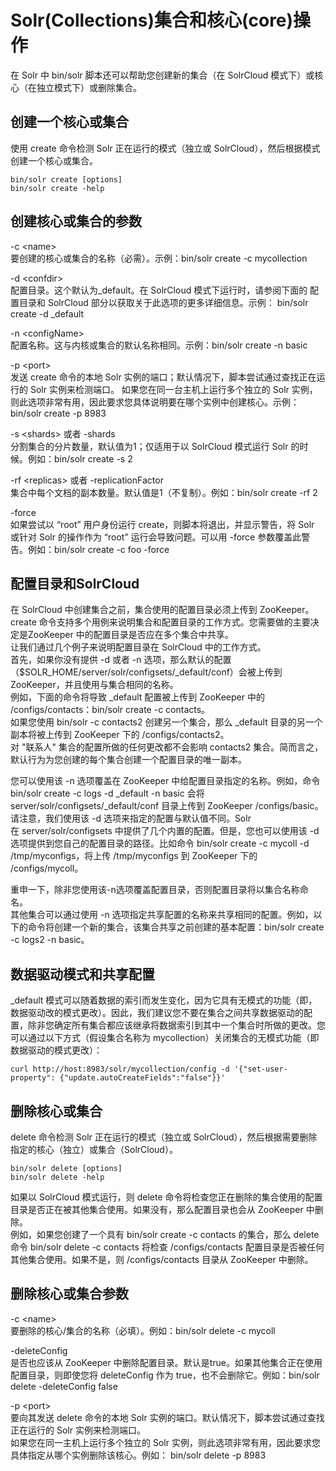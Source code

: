 # Solr(Collections)集合和核心(core)操作 

在 Solr 中 bin/solr 脚本还可以帮助您创建新的集合（在 SolrCloud 模式下）或核心（在独立模式下）或删除集合。

## 创建一个核心或集合

使用 create 命令检测 Solr 正在运行的模式（独立或 SolrCloud），然后根据模式创建一个核心或集合。

```
bin/solr create [options]
bin/solr create -help
```

## 创建核心或集合的参数

-c &lt;name&gt;  
要创建的核心或集合的名称（必需）。示例：bin/solr create -c mycollection

-d &lt;confdir&gt;  
配置目录。这个默认为_default。在 SolrCloud 模式下运行时，请参阅下面的 配置目录和 SolrCloud 部分以获取关于此选项的更多详细信息。示例： bin/solr create -d _default

-n &lt;configName&gt;  
配置名称。这与内核或集合的默认名称相同。示例：bin/solr create -n basic

-p &lt;port&gt;  
发送 create 命令的本地 Solr 实例的端口；默认情况下，脚本尝试通过查找正在运行的 Solr 实例来检测端口。
如果您在同一台主机上运行多个独立的 Solr 实例，则此选项非常有用，因此要求您具体说明要在哪个实例中创建核心。示例：  
bin/solr create -p 8983

-s &lt;shards&gt; 或者 -shards  
分割集合的分片数量，默认值为1；仅适用于以 SolrCloud 模式运行 Solr 的时候。例如：bin/solr create -s 2

-rf &lt;replicas&gt; 或者 -replicationFactor  
集合中每个文档的副本数量。默认值是1（不复制）。例如：bin/solr create -rf 2

-force  
如果尝试以 “root” 用户身份运行 create，则脚本将退出，并显示警告，将 Solr 或针对 Solr 的操作作为 “root” 运行会导致问题。可以用 -force 参数覆盖此警告。例如：bin/solr create -c foo -force


## 配置目录和SolrCloud

在 SolrCloud 中创建集合之前，集合使用的配置目录必须上传到 ZooKeeper。create 命令支持多个用例来说明集合和配置目录的工作方式。您需要做的主要决定是ZooKeeper 中的配置目录是否应在多个集合中共享。  
让我们通过几个例子来说明配置目录在 SolrCloud 中的工作方式。  
首先，如果你没有提供 -d 或者 -n 选项，那么默认的配置（$SOLR_HOME/server/solr/configsets/_default/conf）会被上传到 ZooKeeper，并且使用与集合相同的名称。  
例如，下面的命令将导致 _default 配置被上传到 ZooKeeper 中的 /configs/contacts：bin/solr create -c contacts。  
如果您使用 bin/solr -c contacts2 创建另一个集合，那么 _default 目录的另一个副本将被上传到 ZooKeeper 下的 /configs/contacts2。  
对 "联系人" 集合的配置所做的任何更改都不会影响 contacts2 集合。简而言之，默认行为为您创建的每个集合创建一个配置目录的唯一副本。  

您可以使用该 -n 选项覆盖在 ZooKeeper 中给配置目录指定的名称。例如，命令 bin/solr create -c logs -d _default -n basic 会将server/solr/configsets/_default/conf 目录上传到 ZooKeeper /configs/basic。  
请注意，我们使用该 -d 选项来指定的配置与默认值不同。Solr 在 server/solr/configsets 中提供了几个内置的配置。但是，您也可以使用该 -d 选项提供到您自己的配置目录的路径。比如命令 bin/solr create -c mycoll -d /tmp/myconfigs，将上传 /tmp/myconfigs 到 ZooKeeper 下的 /configs/mycoll。  

重申一下，除非您使用该-n选项覆盖配置目录，否则配置目录将以集合名称命名。  
其他集合可以通过使用 -n 选项指定共享配置的名称来共享相同的配置。例如，以下的命令将创建一个新的集合，该集合共享之前创建的基本配置：bin/solr create -c logs2 -n basic。  

## 数据驱动模式和共享配置

_default 模式可以随着数据的索引而发生变化，因为它具有无模式的功能（即，数据驱动改的模式更改）。因此，我们建议您不要在集合之间共享数据驱动的配置，除非您确定所有集合都应该继承将数据索引到其中一个集合时所做的更改。您可以通过以下方式（假设集合名称为 mycollection）关闭集合的无模式功能（即数据驱动的模式更改）：

```
curl http://host:8983/solr/mycollection/config -d '{"set-user-property": {"update.autoCreateFields":"false"}}'
```


## 删除核心或集合

delete 命令检测 Solr 正在运行的模式（独立或 SolrCloud），然后根据需要删除指定的核心（独立）或集合（SolrCloud）。

```
bin/solr delete [options]
bin/solr delete -help
```

如果以 SolrCloud 模式运行，则 delete 命令将检查您正在删除的集合使用的配置目录是否正在被其他集合使用。如果没有，那么配置目录也会从 ZooKeeper 中删除。  
例如，如果您创建了一个具有 bin/solr create -c contacts 的集合，那么 delete 命令 bin/solr delete -c contacts 将检查 /configs/contacts 配置目录是否被任何其他集合使用。如果不是，则 /configs/contacts 目录从 ZooKeeper 中删除。

## 删除核心或集合参数

-c &lt;name&gt;  
要删除的核心/集合的名称（必填）。例如：bin/solr delete -c mycoll

-deleteConfig  
是否也应该从 ZooKeeper 中删除配置目录。默认是true。如果其他集合正在使用配置目录，则即使您将 deleteConfig 作为 true，也不会删除它。例如：bin/solr delete -deleteConfig false

-p &lt;port&gt;  
要向其发送 delete 命令的本地 Solr 实例的端口。默认情况下，脚本尝试通过查找正在运行的 Solr 实例来检测端口。  
如果您在同一主机上运行多个独立的 Solr 实例，则此选项非常有用，因此要求您具体指定从哪个实例删除该核心。例如： bin/solr delete -p 8983

